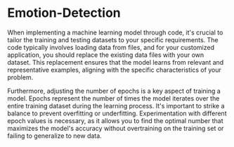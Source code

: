 # Emotion-Detection

When implementing a machine learning model through code, it's crucial to tailor the training and testing datasets to your specific requirements. The code typically involves loading data from files, and for your customized application, you should replace the existing data files with your own dataset. This replacement ensures that the model learns from relevant and representative examples, aligning with the specific characteristics of your problem.

Furthermore, adjusting the number of epochs is a key aspect of training a model. Epochs represent the number of times the model iterates over the entire training dataset during the learning process. It's important to strike a balance to prevent overfitting or underfitting. Experimentation with different epoch values is necessary, as it allows you to find the optimal number that maximizes the model's accuracy without overtraining on the training set or failing to generalize to new data.
